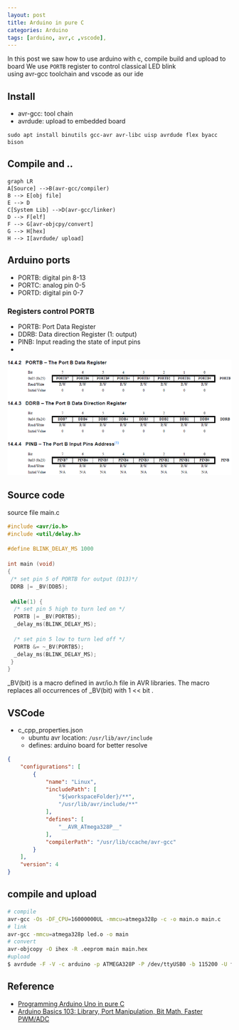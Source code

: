 ```yaml
---
layout: post
title: Arduino in pure C
categories: Arduino
tags: [arduino, avr,c ,vscode],
---
```

In this post we saw how to use arduino with c, compile build and upload to board
We use `PORTB` register to control classical LED blink  
using avr-gcc toolchain and vscode as our ide


## Install
- avr-gcc: tool chain
- avrdude: upload to embedded board
```
sudo apt install binutils gcc-avr avr-libc uisp avrdude flex byacc bison
```

## Compile and ..
```mermaid
graph LR
A[Source] -->B(avr-gcc/compiler)
B --> E[obj file]
E --> D
C[System Lib] -->D(avr-gcc/linker)
D --> F[elf]
F --> G[avr-objcpy/convert] 
G --> H[hex]
H --> I[avrdude/ upload]

```


## Arduino ports
- PORTB: digital pin 8-13
- PORTC: analog pin 0-5
- PORTD: digital pin 0-7

### Registers control PORTB

- PORTB: Port Data Register
- DDRB: Data direction Register (1: output)
- PINB: Input reading the state of input pins
- 
![](/images/2019-01-03-12-40-41.png)

## Source code
source file main.c
```c
#include <avr/io.h>
#include <util/delay.h>

#define BLINK_DELAY_MS 1000
 
int main (void)
{
 /* set pin 5 of PORTB for output (D13)*/
 DDRB |= _BV(DDB5);
 
 while(1) {
  /* set pin 5 high to turn led on */
  PORTB |= _BV(PORTB5);
  _delay_ms(BLINK_DELAY_MS);
 
  /* set pin 5 low to turn led off */
  PORTB &= ~_BV(PORTB5);
  _delay_ms(BLINK_DELAY_MS);
 }
}
```
_BV(bit) is a macro defined in  avr/io.h file in AVR libraries.
The macro replaces all occurrences of _BV(bit) with 1 << bit .

## VSCode
- c_cpp_properties.json
  - ubuntu avr location: `/usr/lib/avr/include`
  - defines: arduino board for better resolve
```json
{
    "configurations": [
        {
            "name": "Linux",
            "includePath": [
                "${workspaceFolder}/**",
                "/usr/lib/avr/include/**"
            ],
            "defines": [
                "__AVR_ATmega328P__"
            ],
            "compilerPath": "/usr/lib/ccache/avr-gcc"
        }
    ],
    "version": 4
}
```

## compile and upload
```bash
# compile
avr-gcc -Os -DF_CPU=16000000UL -mmcu=atmega328p -c -o main.o main.c
# link
avr-gcc -mmcu=atmega328p led.o -o main
# convert
avr-objcopy -O ihex -R .eeprom main main.hex
#upload
$ avrdude -F -V -c arduino -p ATMEGA328P -P /dev/ttyUSB0 -b 115200 -U flash:w:main.hex
```

## Reference
- [Programming Arduino Uno in pure C](https://balau82.wordpress.com/2011/03/29/programming-arduino-uno-in-pure-c/)
- [Arduino Basics 103: Library, Port Manipulation, Bit Math, Faster PWM/ADC](https://www.youtube.com/watch?v=EVm0qVJ56II)